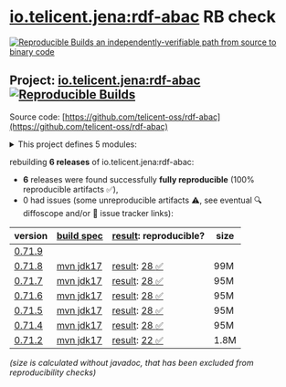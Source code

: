 [io.telicent.jena:rdf-abac](https://central.sonatype.com/artifact/io.telicent.jena/rdf-abac/versions) RB check
=======

[![Reproducible Builds](https://reproducible-builds.org/images/logos/rb.svg) an independently-verifiable path from source to binary code](https://reproducible-builds.org/)

## Project: [io.telicent.jena:rdf-abac](https://central.sonatype.com/artifact/io.telicent.jena/rdf-abac/versions) [![Reproducible Builds](https://img.shields.io/endpoint?url=https://raw.githubusercontent.com/jvm-repo-rebuild/reproducible-central/master/content/io/telicent/jena/rdf-abac/badge.json)](https://github.com/jvm-repo-rebuild/reproducible-central/blob/master/content/io/telicent/jena/rdf-abac/README.md)

Source code: [https://github.com/telicent-oss/rdf-abac](https://github.com/telicent-oss/rdf-abac)

<details><summary>This project defines 5 modules:</summary>

* [io.telicent.jena:rdf-abac](https://central.sonatype.com/artifact/io.telicent.jena/rdf-abac/overview)
* [io.telicent.jena:rdf-abac-core](https://central.sonatype.com/artifact/io.telicent.jena/rdf-abac-core/overview)
* [io.telicent.jena:rdf-abac-eval](https://central.sonatype.com/artifact/io.telicent.jena/rdf-abac-eval/overview)
* [io.telicent.jena:rdf-abac-fuseki](https://central.sonatype.com/artifact/io.telicent.jena/rdf-abac-fuseki/overview)
* [io.telicent.jena:rdf-abac-fuseki-server](https://central.sonatype.com/artifact/io.telicent.jena/rdf-abac-fuseki-server/overview)
</details>

rebuilding **6 releases** of io.telicent.jena:rdf-abac:
- **6** releases were found successfully **fully reproducible** (100% reproducible artifacts :white_check_mark:),
- 0 had issues (some unreproducible artifacts :warning:, see eventual :mag: diffoscope and/or :memo: issue tracker links):

| version | [build spec](/BUILDSPEC.md) | [result](https://reproducible-builds.org/docs/jvm/): reproducible? | size |
| -- | --------- | ------ | -- |
| [0.71.9](https://central.sonatype.com/artifact/io.telicent.jena/rdf-abac/0.71.9/pom) | | | |
| [0.71.8](https://central.sonatype.com/artifact/io.telicent.jena/rdf-abac/0.71.8/pom) | [mvn jdk17](rdf-abac-0.71.8.buildspec) | [result](rdf-abac-0.71.8.buildinfo): [28 :white_check_mark: ](rdf-abac-0.71.8.buildcompare) | 99M |
| [0.71.7](https://central.sonatype.com/artifact/io.telicent.jena/rdf-abac/0.71.7/pom) | [mvn jdk17](rdf-abac-0.71.7.buildspec) | [result](rdf-abac-0.71.7.buildinfo): [28 :white_check_mark: ](rdf-abac-0.71.7.buildcompare) | 95M |
| [0.71.6](https://central.sonatype.com/artifact/io.telicent.jena/rdf-abac/0.71.6/pom) | [mvn jdk17](rdf-abac-0.71.6.buildspec) | [result](rdf-abac-0.71.6.buildinfo): [28 :white_check_mark: ](rdf-abac-0.71.6.buildcompare) | 95M |
| [0.71.5](https://central.sonatype.com/artifact/io.telicent.jena/rdf-abac/0.71.5/pom) | [mvn jdk17](rdf-abac-0.71.5.buildspec) | [result](rdf-abac-0.71.5.buildinfo): [28 :white_check_mark: ](rdf-abac-0.71.5.buildcompare) | 95M |
| [0.71.4](https://central.sonatype.com/artifact/io.telicent.jena/rdf-abac/0.71.4/pom) | [mvn jdk17](rdf-abac-0.71.4.buildspec) | [result](rdf-abac-0.71.4.buildinfo): [28 :white_check_mark: ](rdf-abac-0.71.4.buildcompare) | 95M |
| [0.71.2](https://central.sonatype.com/artifact/io.telicent.jena/rdf-abac/0.71.2/pom) | [mvn jdk17](rdf-abac-0.71.2.buildspec) | [result](rdf-abac-0.71.2.buildinfo): [22 :white_check_mark: ](rdf-abac-0.71.2.buildcompare) | 1.8M |

<i>(size is calculated without javadoc, that has been excluded from reproducibility checks)</i>
